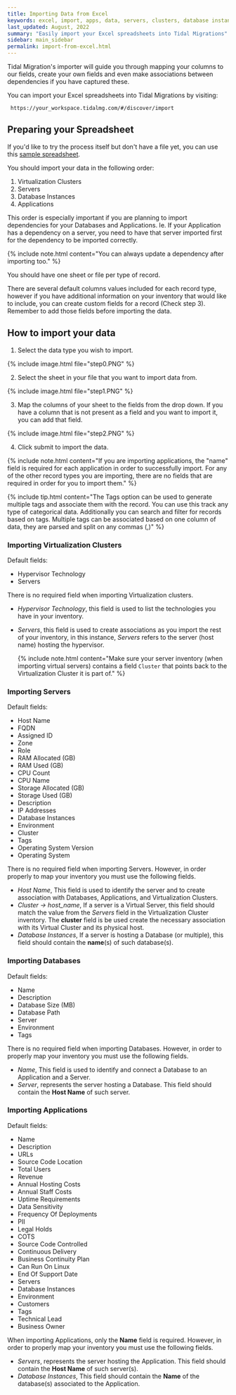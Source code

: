 ```yaml
---
title: Importing Data from Excel
keywords: excel, import, apps, data, servers, clusters, database instances
last_updated: August, 2022
summary: "Easily import your Excel spreadsheets into Tidal Migrations"
sidebar: main_sidebar
permalink: import-from-excel.html
---
```


Tidal Migration's importer will guide you through mapping your columns to our fields,
create your own fields and even make associations between dependencies
if you have captured these.

You can import your Excel spreadsheets into Tidal Migrations by visiting:

`` https://your_workspace.tidalmg.com/#/discover/import``


## Preparing your Spreadsheet

If you'd like to try the process itself but don't have a file yet, you can use this <a href="https://s3.ca-central-1.amazonaws.com/tidal.assets/inventory_data.xlsx">sample spreadsheet</a>.

You should import your data in the following order:

1. Virtualization Clusters
2. Servers
3. Database Instances
4. Applications

This order is especially important if you are planning to import dependencies for your Databases and Applications.
Ie. If your Application has a dependency on a server, you need to have that server imported first for the dependency to be imported correctly.

{% include note.html content="You can always update a dependency after importing too."  %}

You should have one sheet or file per type of record.

There are several default columns values included for each record type, 
however if you have additional information on your inventory that would like to include, you can create custom fields for a record (Check step 3). 
Remember to add those fields before importing the data.

## How to import your data

1. Select the data type you wish to import.

{% include image.html file="step0.PNG" %}

2. Select the sheet in your file that you want to import data from.

{% include image.html file="step1.PNG" %}

3.  Map the columns of your sheet to the fields from the drop down. If you have a column that is not present as a field and you want to import it, you can add that field.

{% include image.html file="step2.PNG" %}

4. Click submit to import the data.

{% include note.html content="If you are importing applications, the "name" field is required for each application in order to successfully import. For any of the other record types you are importing, there are no fields that are required in order for you to import them." %}

{% include tip.html content="The Tags option can be used to generate multiple tags and associate them with the record. You can use this track any type of categorical data. Additionally you can search and filter for records based on tags. Multiple tags can be associated based on one column of data, they are parsed and split on any commas (,)" %}

### Importing Virtualization Clusters

Default fields:
- Hypervisor Technology
- Servers

There is no required field when importing Virtualization clusters. 

* _Hypervisor Technology_, this field is used to list the technologies you have in your inventory. 

* _Servers_, this field is used to create associations as you import the rest of your inventory, in this instance, _Servers_ refers to the server (host name) hosting the hypervisor.

    {% include note.html content="Make sure your server inventory (when importing virtual servers) contains a field `Cluster` that points back to the Virtualization Cluster it is part of." %}



### Importing Servers

Default fields:
- Host Name
- FQDN
- Assigned ID
- Zone
- Role
- RAM Allocated (GB)
- RAM Used (GB)
- CPU Count
- CPU Name
- Storage Allocated (GB)
- Storage Used (GB)
- Description
- IP Addresses
- Database Instances
- Environment
- Cluster
- Tags
- Operating System Version
- Operating System


There is no required field when importing Servers. However, in order properly to map your inventory you must use the following fields.
* _Host Name_, This field is used to identify the server and to create association with Databases, Applications, and Virtualization Clusters.
* _Cluster -> host_name_, If a server is a Virtual Server, this field should match the value from the _Servers_ field in the Virtualization Cluster inventory. The **cluster** field is be used create the necessary association with its Virtual Cluster and its physical host.
* _Database Instances_, If a server is hosting a Database (or multiple), this field should contain the **name**(s) of such database(s).


### Importing Databases

Default fields:
- Name
- Description
- Database Size (MB)
- Database Path
- Server
- Environment
- Tags

There is no required field when importing Databases. However, in order to properly map your inventory you must use the following fields.
* _Name_, This field is used to identify and connect a Database to an Application and a Server.
* _Server_, represents the server hosting a Database. This field should contain the **Host Name** of such server.


### Importing Applications

Default fields:
- Name
- Description
- URLs
- Source Code Location
- Total Users
- Revenue
- Annual Hosting Costs
- Annual Staff Costs
- Uptime Requirements
- Data Sensitivity
- Frequency Of Deployments
- PII
- Legal Holds
- COTS
- Source Code Controlled
- Continuous Delivery
- Business Continuity Plan
- Can Run On Linux
- End Of Support Date
- Servers
- Database Instances
- Environment
- Customers
- Tags
- Technical Lead
- Business Owner

When importing Applications, only the **Name** field is required. However, in order to properly map your inventory you must use the following fields.
* _Servers_, represents the server hosting the Application. This field should contain the **Host Name** of such server(s).
* _Database Instances_, This field should contain the **Name** of the database(s) associated to the Application.
